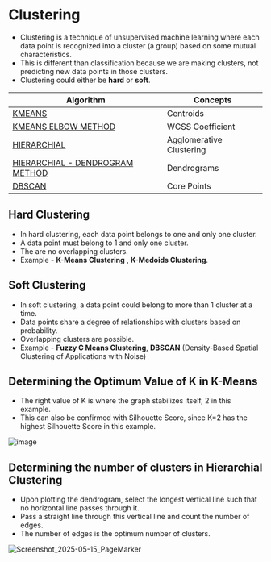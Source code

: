 # Clustering
- Clustering is a technique of unsupervised machine learning where each data point is recognized into a cluster (a group) based on some mutual characteristics. 
- This is different than classification because we are making clusters, not predicting new data points in those clusters.
- Clustering could either be **hard** or **soft**.

| Algorithm      | Concepts |
| ----------- | ----------- | 
| [KMEANS](https://github.com/WatashiwaSid/machine-learning-docs/blob/main/clustering/kmeans.py) | Centroids |
| [KMEANS ELBOW METHOD](https://github.com/WatashiwaSid/machine-learning-docs/blob/main/clustering/elbow-method.py) | WCSS Coefficient | 
| [HIERARCHIAL](https://github.com/WatashiwaSid/machine-learning-docs/blob/main/clustering/hierachial.py) | Agglomerative Clustering |
| [HIERARCHIAL - DENDROGRAM METHOD](https://github.com/WatashiwaSid/machine-learning-docs/blob/main/clustering/dendrogram-method.py) | Dendrograms |
| [DBSCAN](https://github.com/WatashiwaSid/machine-learning-docs/blob/main/clustering/dbscan.py) | Core Points |


## Hard Clustering
- In hard clustering, each data point belongs to one and only one cluster.
- A data point must belong to 1 and only one cluster.
- The are no overlapping clusters.
- Example - **K-Means Clustering** , **K-Medoids Clustering**.

## Soft Clustering
- In soft clustering, a data point could belong to more than 1 cluster at a time.
- Data points share a degree of relationships with clusters based on probability.
- Overlapping clusters are possible.
- Example - **Fuzzy C Means Clustering**, **DBSCAN** (Density-Based Spatial Clustering of Applications with Noise)

## Determining the Optimum Value of K in K-Means
- The right value of K is where the graph stabilizes itself, 2 in this example.
- This can also be confirmed with Silhouette Score, since K=2 has the highest Silhouette Score in this example.
  
![image](https://github.com/user-attachments/assets/55aec1a9-43f3-41b9-a290-abbaf813ba0b)

## Determining the number of clusters in Hierarchial Clustering
- Upon plotting the dendrogram, select the longest vertical line such that no horizontal line passes through it.
- Pass a straight line through this vertical line and count the number of edges.
- The number of edges is the optimum number of clusters.

![Screenshot_2025-05-15_PageMarker](https://github.com/user-attachments/assets/a9440ecb-f97d-46a4-a339-f24ab196d7ff)

